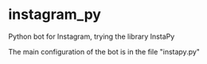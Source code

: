 # instagram_py
Python bot for Instagram, trying the library InstaPy

The main configuration of the bot is in the file "instapy.py"
